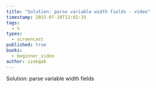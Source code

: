 ```yaml
---
title: "Solution: parse variable width fields - video"
timestamp: 2015-07-10T12:02:35
tags:
  - %
types:
  - screencast
published: true
books:
  - beginner_video
author: szabgab
---
```



Solution: parse variable width fields


<slidecast file="beginner-perl/solution-parse-variable-width-fields" youtube="yQFCLIL4Jls" />

